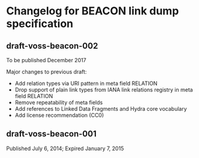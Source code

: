 Changelog for BEACON link dump specification
============================================

## draft-voss-beacon-002

To be published December 2017

Major changes to previous draft:

* Add relation types via URI pattern in meta field RELATION
* Drop support of plain link types from IANA link relations registry in meta field RELATION
* Remove repeatability of meta fields
* Add references to Linked Data Fragments and Hydra core vocabulary
* Add license recommendation (CC0)

## draft-voss-beacon-001

Published July 6, 2014; Expired January 7, 2015


